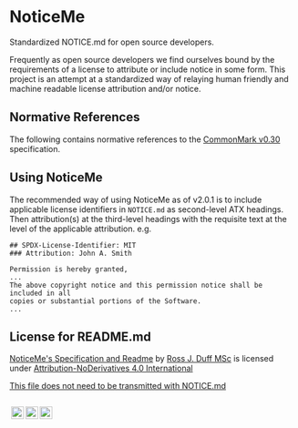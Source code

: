 # NoticeMe

Standardized NOTICE.md for open source developers.

Frequently as open source developers we find ourselves bound by the requirements of a license to attribute or include notice in some form.
This project is an attempt at a standardized way of relaying human friendly and machine readable license attribution and/or notice.

## Normative References

The following contains normative references to the [CommonMark v0.30](https://spec.commonmark.org/0.30) specification.

## Using NoticeMe

The recommended way of using NoticeMe as of v2.0.1 is to include applicable license identifiers in `NOTICE.md` as second-level ATX headings.
Then attribution(s) at the third-level headings with the requisite text at the level of the applicable attribution.
e.g. 

```
## SPDX-License-Identifier: MIT
### Attribution: John A. Smith

Permission is hereby granted,
...
The above copyright notice and this permission notice shall be included in all
copies or substantial portions of the Software.
...
```

## License for README.md

 <p xmlns:cc="http://creativecommons.org/ns#" xmlns:dct="http://purl.org/dc/terms/"><a property="dct:title" rel="cc:attributionURL" href="https://github.com/rjdbcm/NoticeMe/blob/main/README.md">NoticeMe's Specification and Readme</a> by <a rel="cc:attributionURL dct:creator" property="cc:attributionName" href="https://github.com/rjdbcm">Ross J. Duff MSc</a> is licensed under <a href="http://creativecommons.org/licenses/by-nd/4.0/?ref=chooser-v1" target="_blank" rel="license noopener noreferrer" style="display:inline-block;">Attribution-NoDerivatives 4.0 International
 
This file does not need to be transmitted with NOTICE.md
 
 <img style="height:22px!important;margin-left:3px;vertical-align:text-bottom;" src="https://mirrors.creativecommons.org/presskit/icons/cc.svg?ref=chooser-v1"><img style="height:22px!important;margin-left:3px;vertical-align:text-bottom;" src="https://mirrors.creativecommons.org/presskit/icons/by.svg?ref=chooser-v1"><img style="height:22px!important;margin-left:3px;vertical-align:text-bottom;" src="https://mirrors.creativecommons.org/presskit/icons/nd.svg?ref=chooser-v1"></a></p>
